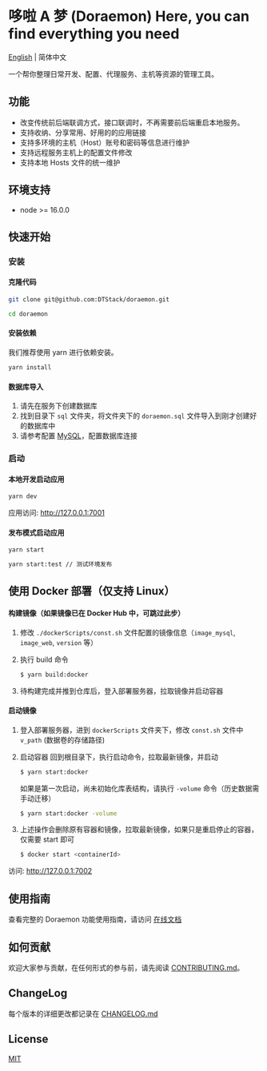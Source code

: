 # 哆啦 A 梦 (Doraemon) Here, you can find everything you need

[English](./README.md) | 简体中文

一个帮你整理日常开发、配置、代理服务、主机等资源的管理工具。

## 功能

- 改变传统前后端联调方式，接口联调时，不再需要前后端重启本地服务。
- 支持收纳、分享常用、好用的的应用链接
- 支持多环境的主机（Host）账号和密码等信息进行维护
- 支持远程服务主机上的配置文件修改
- 支持本地 Hosts 文件的统一维护

## 环境支持

- node >= 16.0.0

## 快速开始

### 安装

#### 克隆代码

```bash
git clone git@github.com:DTStack/doraemon.git

cd doraemon
```

#### 安装依赖

我们推荐使用 yarn 进行依赖安装。

```bash
yarn install
```

#### 数据库导入

1. 请先在服务下创建数据库
2. 找到目录下 `sql` 文件夹，将文件夹下的 `doraemon.sql` 文件导入到刚才创建好的数据库中
3. 请参考配置 [MySQL](https://dtstack.github.io/doraemon/docsify/#/zh-cn/configuration/mysql)，配置数据库连接

### 启动

#### 本地开发启动应用

```bash
yarn dev
```

应用访问: http://127.0.0.1:7001

#### 发布模式启动应用

```bash
yarn start

yarn start:test // 测试环境发布
```

## 使用 Docker 部署（仅支持 Linux）

#### 构建镜像（如果镜像已在 Docker Hub 中，可跳过此步）
1. 修改 `./dockerScripts/const.sh` 文件配置的镜像信息（`image_mysql`, `image_web`, `version` 等）

2. 执行 build 命令

   ```bash
   $ yarn build:docker
   ```

3. 待构建完成并推到仓库后，登入部署服务器，拉取镜像并启动容器

#### 启动镜像

1. 登入部署服务器，进到 `dockerScripts` 文件夹下，修改 `const.sh` 文件中 `v_path` (数据卷的存储路径)

2. 启动容器
   回到根目录下，执行启动命令，拉取最新镜像，并启动

   ```bash
   $ yarn start:docker
   ```

   如果是第一次启动，尚未初始化库表结构，请执行 `-volume` 命令（历史数据需手动迁移）

   ```bash
   $ yarn start:docker -volume
   ```

3. 上述操作会删除原有容器和镜像，拉取最新镜像，如果只是重启停止的容器，仅需要 start 即可

   ```bash
   $ docker start <containerId>
   ```

访问: http://127.0.0.1:7002

## 使用指南

查看完整的 Doraemon 功能使用指南，请访问 [在线文档](https://dtstack.github.io/doraemon/docsify/#/)

## 如何贡献

欢迎大家参与贡献，在任何形式的参与前，请先阅读 [CONTRIBUTING.md](./CONTRIBUTING.md)。

## ChangeLog

每个版本的详细更改都记录在 [CHANGELOG.md](./CHANGELOG.md)

## License

[MIT](LICENSE)

